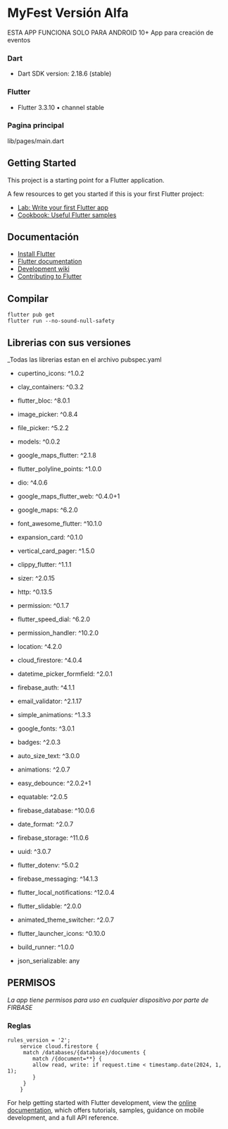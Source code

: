 # MyFest Versión Alfa

ESTA APP FUNCIONA SOLO PARA ANDROID 10+
App para creación de eventos

### Dart
- Dart SDK version: 2.18.6 (stable)
### Flutter
- Flutter 3.3.10 • channel stable
### Pagina principal
lib/pages/main.dart

## Getting Started

This project is a starting point for a Flutter application.

A few resources to get you started if this is your first Flutter project:

- [Lab: Write your first Flutter app](https://docs.flutter.dev/get-started/codelab)
- [Cookbook: Useful Flutter samples](https://docs.flutter.dev/cookbook)


## Documentación

* [Install Flutter](https://flutter.dev/get-started/)
* [Flutter documentation](https://docs.flutter.dev/)
* [Development wiki](https://github.com/flutter/flutter/wiki)
* [Contributing to Flutter](https://github.com/flutter/flutter/blob/master/CONTRIBUTING.md)

## Compilar 
```
flutter pub get
flutter run --no-sound-null-safety
```
## Librerias con sus versiones
_Todas las librerias estan en el archivo pubspec.yaml
  * cupertino_icons: ^1.0.2
  * clay_containers: ^0.3.2
  * flutter_bloc: ^8.0.1
  * image_picker: ^0.8.4
  * file_picker: ^5.2.2
  * models: ^0.0.2
  * google_maps_flutter: ^2.1.8
  * flutter_polyline_points: ^1.0.0
  * dio: ^4.0.6
  * google_maps_flutter_web: ^0.4.0+1
  * google_maps: ^6.2.0
  * font_awesome_flutter: ^10.1.0
  * expansion_card: ^0.1.0
  * vertical_card_pager: ^1.5.0
  * clippy_flutter: ^1.1.1
  * sizer: ^2.0.15
  * http: ^0.13.5
  * permission: ^0.1.7
  * flutter_speed_dial: ^6.2.0
  * permission_handler: ^10.2.0
  * location: ^4.2.0
  * cloud_firestore: ^4.0.4
  * datetime_picker_formfield: ^2.0.1
  * firebase_auth: ^4.1.1
  * email_validator: ^2.1.17
  * simple_animations: ^1.3.3
  * google_fonts: ^3.0.1
  * badges: ^2.0.3
  * auto_size_text: ^3.0.0
  * animations: ^2.0.7
  * easy_debounce: ^2.0.2+1
  * equatable: ^2.0.5
  * firebase_database: ^10.0.6
  * date_format: ^2.0.7
  * firebase_storage: ^11.0.6
  * uuid: ^3.0.7
  * flutter_dotenv: ^5.0.2
  * firebase_messaging: ^14.1.3
  * flutter_local_notifications: ^12.0.4
  * flutter_slidable: ^2.0.0
  * animated_theme_switcher: ^2.0.7
 
  * flutter_launcher_icons: ^0.10.0
  * build_runner: ^1.0.0
  * json_serializable: any
## PERMISOS
_La app tiene permisos para uso en cualquier dispositivo por parte de FIRBASE_
### Reglas
```
rules_version = '2';
    service cloud.firestore {
     match /databases/{database}/documents {
        match /{document=**} {
        allow read, write: if request.time < timestamp.date(2024, 1, 1);
        }
     }
    }
```

For help getting started with Flutter development, view the
[online documentation](https://docs.flutter.dev/), which offers tutorials,
samples, guidance on mobile development, and a full API reference.
